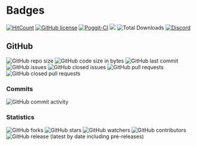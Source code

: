 # Badges
[![HitCount](http://hits.dwyl.io/koningcool/LoadAllWorlds.svg)](http://hits.dwyl.io/koningcool/LoadAllWorlds)
[![GitHub license](https://img.shields.io/github/license/koningcool/LoadAllWorlds.svg)](https://github.com/koningcool/LoadAllWorlds/blob/master/LICENSE)
[![Poggit-CI](https://poggit.pmmp.io/ci.shield/koningcool/LoadAllWorlds/LoadallWorlds)](https://poggit.pmmp.io/ci/koningcool/LoadAllWorlds/LoadAllWorlds)
[![](https://poggit.pmmp.io/shield.state/LoadAllWorlds)](https://poggit.pmmp.io/p/LoadAllWorlds)
 ![Total Downloads](https://poggit.pmmp.io/shield.dl.total/LoadAllWorlds)
 [![Discord](https://img.shields.io/discord/714455937691287602.svg?style=flat-square&label=discord&colorB=7289da)](https://discord.gg/JT3jpCz)
## GitHub

![GitHub repo size](https://img.shields.io/github/repo-size/koningcool/loadallworlds)
![GitHub code size in bytes](https://img.shields.io/github/languages/code-size/koningcool/loadallworlds)
![GitHub last commit](https://img.shields.io/github/last-commit/koningcool/loadallworlds)
![GitHub issues](https://img.shields.io/github/issues-raw/koningcool/loadallworlds)
![GitHub closed issues](https://img.shields.io/github/issues-closed-raw/koningcool/loadallworlds)
![GitHub pull requests](https://img.shields.io/github/issues-pr-raw/koningcool/loadallworlds)
![GitHub closed pull requests](https://img.shields.io/github/issues-pr-closed-raw/koningcool/loadallworlds)

### Commits

![GitHub commit activity](https://img.shields.io/github/commit-activity/m/koningcool/loadallworlds)

### Statistics

![GitHub forks](https://img.shields.io/github/forks/koningcool/loadallworlds?label=Forks)
![GitHub stars](https://img.shields.io/github/stars/koningcool/loadallworlds?style=Stars)
![GitHub watchers](https://img.shields.io/github/watchers/koningcool/loadallworlds?label=Watchers)
![GitHub contributors](https://img.shields.io/github/contributors/koningcool/loadallworlds)
![GitHub release (latest by date including pre-releases)](https://img.shields.io/github/v/release/koningcool/loadallworlds?include_prereleases)
